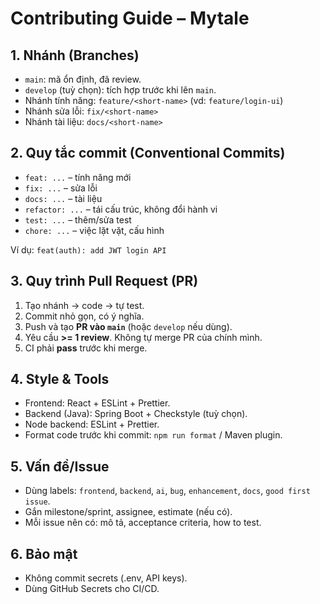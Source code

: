 # Contributing Guide – Mytale

## 1. Nhánh (Branches)
- `main`: mã ổn định, đã review.
- `develop` (tuỳ chọn): tích hợp trước khi lên `main`.
- Nhánh tính năng: `feature/<short-name>` (vd: `feature/login-ui`)
- Nhánh sửa lỗi: `fix/<short-name>`
- Nhánh tài liệu: `docs/<short-name>`

## 2. Quy tắc commit (Conventional Commits)
- `feat: ...` – tính năng mới
- `fix: ...` – sửa lỗi
- `docs: ...` – tài liệu
- `refactor: ...` – tái cấu trúc, không đổi hành vi
- `test: ...` – thêm/sửa test
- `chore: ...` – việc lặt vặt, cấu hình

Ví dụ: `feat(auth): add JWT login API`

## 3. Quy trình Pull Request (PR)
1) Tạo nhánh → code → tự test.
2) Commit nhỏ gọn, có ý nghĩa.
3) Push và tạo **PR vào `main`** (hoặc `develop` nếu dùng).
4) Yêu cầu **>= 1 review**. Không tự merge PR của chính mình.
5) CI phải **pass** trước khi merge.

## 4. Style & Tools
- Frontend: React + ESLint + Prettier.
- Backend (Java): Spring Boot + Checkstyle (tuỳ chọn).
- Node backend: ESLint + Prettier.
- Format code trước khi commit: `npm run format` / Maven plugin.

## 5. Vấn đề/Issue
- Dùng labels: `frontend`, `backend`, `ai`, `bug`, `enhancement`, `docs`, `good first issue`.
- Gắn milestone/sprint, assignee, estimate (nếu có).
- Mỗi issue nên có: mô tả, acceptance criteria, how to test.

## 6. Bảo mật
- Không commit secrets (.env, API keys).
- Dùng GitHub Secrets cho CI/CD.

